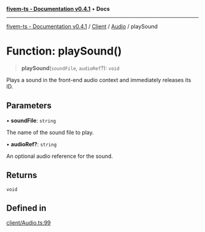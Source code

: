 [**fivem-ts - Documentation v0.4.1**](../../../../../README.md) • **Docs**

***

[fivem-ts - Documentation v0.4.1](../../../../../README.md) / [Client](../../../README.md) / [Audio](../README.md) / playSound

# Function: playSound()

> **playSound**(`soundFile`, `audioRef`?): `void`

Plays a sound in the front-end audio context and immediately releases its ID.

## Parameters

• **soundFile**: `string`

The name of the sound file to play.

• **audioRef?**: `string`

An optional audio reference for the sound.

## Returns

`void`

## Defined in

[client/Audio.ts:99](https://github.com/Purpose-Dev/fivem-ts/blob/main/src/client/Audio.ts#L99)
